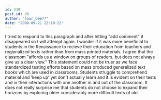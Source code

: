 ```yaml
---
id: 230
post_id: 26
author: "laur_bee77"
date: "2009-09-21 22:18:22"
---
```

I tried to respond to this paragraph and after hitting "add comment" it disappeared so I will attempt again. I wonder if it was more beneficial to students in the Renaissance to recieve their education from teachers and regionalized texts rather than from mass printed materials. I agree that the classroom "affords us a window on groups of readers, but does not always give us a clear view." This statement could not be truer as we face standardized testing efforts based on mass produced generalized text books which are used in classrooms. Students struggle to comprehend material and 'keep up' yet don't actually learn and it is evident on their tests and in their interactions with one another in and out of the classroom. It does not really surprise me that students do not choose to expand their horizons by exploring older considerably more difficult texts of old.
